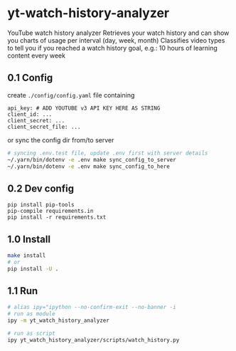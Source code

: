 # yt-watch-history-analyzer

YouTube watch history analyzer
Retrieves your watch history and can show you charts of usage per interval (day, week, month)
Classifies video types to tell you if you reached a watch history goal, e.g.: 10 hours of learning content every week

## 0.1 Config

create `./config/config.yaml` file containing

```vim
api_key: # ADD YOUTUBE v3 API KEY HERE AS STRING
client_id: ...
client_secret: ...
client_secret_file: ...
```

or sync the config dir from/to server

```bash
# syncing .env.test file, update .env first with server details
~/.yarn/bin/dotenv -e .env make sync_config_to_server
~/.yarn/bin/dotenv -e .env make sync_config_to_here
```

## 0.2 Dev config

```
pip install pip-tools
pip-compile requirements.in
pip install -r requirements.txt
```

## 1.0 Install

```bash
make install
# or
pip install -U .
```

## 1.1 Run

```bash
# alias ipy="ipython --no-confirm-exit --no-banner -i
# run as module
ipy -m yt_watch_history_analyzer

# run as script
ipy yt_watch_history_analyzer/scripts/watch_history.py
```
